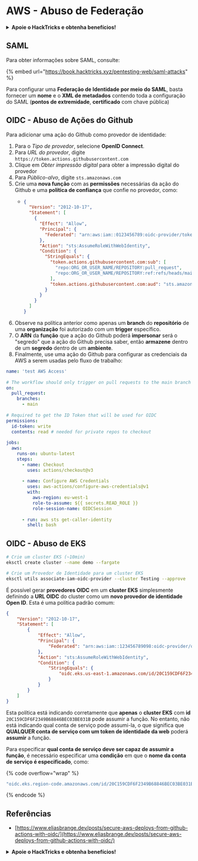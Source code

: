 # AWS - Abuso de Federação

<details>

<summary><strong>Apoie o HackTricks e obtenha benefícios!</strong></summary>

* Se você deseja ver sua **empresa anunciada no HackTricks** ou se deseja acessar a **última versão do PEASS ou baixar o HackTricks em PDF**, verifique os [**PLANOS DE ASSINATURA**](https://github.com/sponsors/carlospolop)!
* Obtenha o [**swag oficial do PEASS & HackTricks**](https://peass.creator-spring.com)
* Descubra [**The PEASS Family**](https://opensea.io/collection/the-peass-family), nossa coleção exclusiva de [**NFTs**](https://opensea.io/collection/the-peass-family)
* **Junte-se ao** 💬 [**grupo do Discord**](https://discord.gg/hRep4RUj7f) ou ao [**grupo do telegrama**](https://t.me/peass) ou **siga-me** no **Twitter** 🐦 [**@carlospolopm**](https://twitter.com/carlospolopm).
* **Compartilhe suas técnicas de hacking enviando PRs para os repositórios do** [**HackTricks**](https://github.com/carlospolop/hacktricks) e [**HackTricks Cloud**](https://github.com/carlospolop/hacktricks-cloud) no github.

</details>

## SAML

Para obter informações sobre SAML, consulte:

{% embed url="https://book.hacktricks.xyz/pentesting-web/saml-attacks" %}

Para configurar uma **Federação de Identidade por meio do SAML**, basta fornecer um **nome** e o **XML de metadados** contendo toda a configuração do SAML (**pontos de extremidade**, **certificado** com chave pública)

## OIDC - Abuso de Ações do Github

Para adicionar uma ação do Github como provedor de identidade:

1. Para o _Tipo de provedor_, selecione **OpenID Connect**.
2. Para _URL do provedor_, digite `https://token.actions.githubusercontent.com`
3. Clique em _Obter impressão digital_ para obter a impressão digital do provedor
4. Para _Público-alvo_, digite `sts.amazonaws.com`
5. Crie uma **nova função** com as **permissões** necessárias da ação do Github e uma **política de confiança** que confie no provedor, como:
   * ```json
     {
       "Version": "2012-10-17",
       "Statement": [
         {
           "Effect": "Allow",
           "Principal": {
             "Federated": "arn:aws:iam::0123456789:oidc-provider/token.actions.githubusercontent.com"
           },
           "Action": "sts:AssumeRoleWithWebIdentity",
           "Condition": {
             "StringEquals": {
               "token.actions.githubusercontent.com:sub": [
                 "repo:ORG_OR_USER_NAME/REPOSITORY:pull_request",
                 "repo:ORG_OR_USER_NAME/REPOSITORY:ref:refs/heads/main"
               ],
               "token.actions.githubusercontent.com:aud": "sts.amazonaws.com"
             }
           }
         }
       ]
     }
     ```
6. Observe na política anterior como apenas um **branch** do **repositório** de uma **organização** foi autorizado com um **trigger** específico.
7. O **ARN** da **função** que a ação do Github poderá **impersonar** será o "segredo" que a ação do Github precisa saber, então **armazene** dentro de um **segredo** dentro de um **ambiente**.
8. Finalmente, use uma ação do Github para configurar as credenciais da AWS a serem usadas pelo fluxo de trabalho:

```yaml
name: 'test AWS Access'
 
# The workflow should only trigger on pull requests to the main branch
on:
  pull_request:
    branches:
      - main
 
# Required to get the ID Token that will be used for OIDC
permissions:
  id-token: write
  contents: read # needed for private repos to checkout
 
jobs:
  aws:
    runs-on: ubuntu-latest
    steps:
      - name: Checkout
        uses: actions/checkout@v3
 
      - name: Configure AWS Credentials
        uses: aws-actions/configure-aws-credentials@v1
        with:
          aws-region: eu-west-1
          role-to-assume: ${{ secrets.READ_ROLE }}
          role-session-name: OIDCSession
 
      - run: aws sts get-caller-identity
        shell: bash
```

## OIDC - Abuso de EKS

```bash
# Crie um cluster EKS (~10min)
eksctl create cluster --name demo --fargate
```

```bash
# Crie um Provedor de Identidade para um cluster EKS
eksctl utils associate-iam-oidc-provider --cluster Testing --approve
```

É possível gerar **provedores OIDC** em um **cluster EKS** simplesmente definindo a **URL OIDC** do cluster como um **novo provedor de identidade Open ID**. Esta é uma política padrão comum:

```json
{
    "Version": "2012-10-17",
    "Statement": [
        {
            "Effect": "Allow",
            "Principal": {
                "Federated": "arn:aws:iam::123456789098:oidc-provider/oidc.eks.us-east-1.amazonaws.com/id/20C159CDF6F2349B68846BEC03BE031B"
            },
            "Action": "sts:AssumeRoleWithWebIdentity",
            "Condition": {
                "StringEquals": {
                    "oidc.eks.us-east-1.amazonaws.com/id/20C159CDF6F2349B68846BEC03BE031B:aud": "sts.amazonaws.com"
                }
            }
        }
    ]
}
```

Esta política está indicando corretamente que **apenas** o **cluster EKS** com **id** `20C159CDF6F2349B68846BEC03BE031B` pode assumir a função. No entanto, não está indicando qual conta de serviço pode assumi-la, o que significa que **QUALQUER conta de serviço com um token de identidade da web** poderá **assumir** a função.

Para especificar **qual conta de serviço deve ser capaz de assumir a função**, é necessário especificar uma **condição** em que o **nome da conta de serviço é especificado**, como:&#x20;

{% code overflow="wrap" %}
```bash
"oidc.eks.region-code.amazonaws.com/id/20C159CDF6F2349B68846BEC03BE031B:sub": "system:serviceaccount:default:my-service-account",
```
{% endcode %}

## Referências

* [https://www.eliasbrange.dev/posts/secure-aws-deploys-from-github-actions-with-oidc/](https://www.eliasbrange.dev/posts/secure-aws-deploys-from-github-actions-with-oidc/)

<details>

<summary><strong>Apoie o HackTricks e obtenha benefícios!</strong></summary>

* Se você deseja ver sua **empresa anunciada no HackTricks** ou se deseja acessar a **última versão do PEASS ou baixar o HackTricks em PDF**, verifique os [**PLANOS DE ASSINATURA**](https://github.com/sponsors/carlospolop)!
* Obtenha o [**swag oficial do PEASS & HackTricks**](https://peass.creator-spring.com)
* Descubra [**The PEASS Family**](https://opensea.io/collection/the-peass-family), nossa coleção exclusiva de [**NFTs**](https://opensea.io/collection/the-peass-family)
* **Junte-se ao** 💬 [**grupo do Discord**](https://discord.gg/hRep4RUj7f) ou ao [**grupo do telegrama**](https://t.me/peass) ou **siga-me** no **Twitter** 🐦 [**@carlospolopm**](https://twitter.com/carlospolopm).
* **Compartilhe suas técnicas de hacking enviando PRs para os repositórios do** [**HackTricks**](https://github.com/carlospolop/hacktricks) e [**HackTricks Cloud**](https://github.com/carlospolop/hacktricks-cloud) no github.

</details>